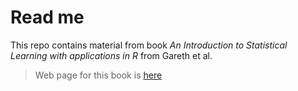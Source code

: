 # Read me

This repo contains material from book *An Introduction to Statistical Learning with applications in R* from Gareth et al.

> Web page for this book is [here](www-bcf.usc.edu/~gareth/ISL.html)